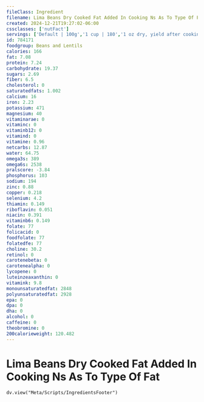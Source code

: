 ```yaml
---
fileClass: Ingredient
filename: Lima Beans Dry Cooked Fat Added In Cooking Ns As To Type Of Fat
created: 2024-12-21T19:27:02-06:00
cssclasses: ['nutFact']
servings: ['Default | 100g','1 cup | 180','1 oz dry, yield after cooking | 70']
id: 784171
foodgroup: Beans and Lentils
calories: 166
fat: 7.08
protein: 7.24
carbohydrate: 19.37
sugars: 2.69
fiber: 6.5
cholesterol: 0
saturatedfats: 1.002
calcium: 16
iron: 2.23
potassium: 471
magnesium: 40
vitaminarae: 0
vitaminc: 0
vitaminb12: 0
vitamind: 0
vitamine: 0.96
netcarbs: 12.87
water: 64.75
omega3s: 389
omega6s: 2538
pralscore: -3.84
phosphorus: 103
sodium: 194
zinc: 0.88
copper: 0.218
selenium: 4.2
thiamin: 0.149
riboflavin: 0.051
niacin: 0.391
vitaminb6: 0.149
folate: 77
folicacid: 0
foodfolate: 77
folatedfe: 77
choline: 30.2
retinol: 0
carotenebeta: 0
carotenealpha: 0
lycopene: 0
luteinzeaxanthin: 0
vitamink: 9.8
monounsaturatedfat: 2848
polyunsaturatedfat: 2928
epa: 0
dpa: 0
dha: 0
alcohol: 0
caffeine: 0
theobromine: 0
200calorieweight: 120.482
---
```


# Lima Beans Dry Cooked Fat Added In Cooking Ns As To Type Of Fat

```dataviewjs
dv.view("Meta/Scripts/IngredientsFooter")
```